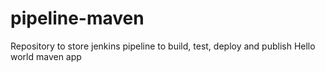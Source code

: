 # pipeline-maven
Repository to store jenkins pipeline to build, test, deploy and publish Hello world maven app
